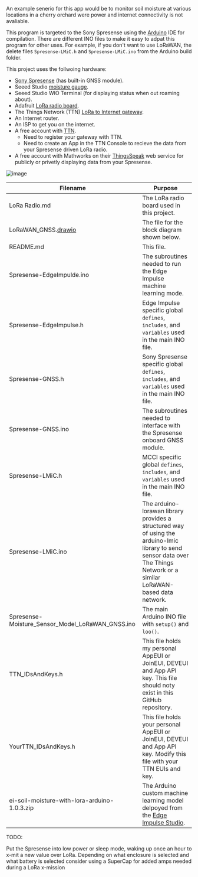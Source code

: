 An example senerio for this app would be to monitor soil moisture at various locations in a cherry orchard were power and internet connectivity is not avaliable.

This program is targeted to the Sony Spresense using the [Arduino](https://www.arduino.cc/) IDE for compilation. There are different INO files to make it easy to adpat this program for other uses. For example, if you don't want to use LoRaWAN, the delete files `Spresense-LMiC.h` and `Spresense-LMiC.ino` from the Arduino build folder.

This project uses the follwoing hardware:
* [Sony Spresense](https://developer.sony.com/develop/spresense/) (has built-in GNSS module).
* Seeed Studio [moisture gauge](https://www.seeedstudio.com/Grove-Moisture-Sensor.html).
* Seeed Studio WIO Terminal (for displaying status when out roaming about).
* Adafruit [LoRa radio board](https://www.adafruit.com/product/3072).
* The Things Network (TTN) [LoRa to Internet gateway](https://www.adafruit.com/product/4345).
* An Internet router.
* An ISP to get you on the internet.
* A free account with [TTN](https://www.thethingsnetwork.org).
  * Need to register your gateway with TTN.
  * Need to create an App in the TTN Console to recieve the data from your Spresense driven LoRa radio.
* A free account with Mathworks on their [ThingsSpeak](https://thingspeak.com/) web service for publicly or privetly displaying data from your Spresense.

![image](https://user-images.githubusercontent.com/92460732/208208272-942ef7dd-7aae-4485-bae2-505d226ac7a7.png)

|Filename|Purpose|
| --- | --- |
|LoRa Radio.md|The LoRa radio board used in this project.|
|LoRaWAN_GNSS.[drawio](https://app.diagrams.net/)|The file for the block diagram shown below.|
|README.md|This file.|
|Spresense-EdgeImpulde.ino|The subroutines needed to run the Edge Impulse machine learning mode.|
|Spresense-EdgeImpulse.h|Edge Impulse specific global `defines`, `includes`, and `variables` used in the main INO file.|
|Spresense-GNSS.h|Sony Spresense specific global `defines`, `includes`, and `variables` used in the main INO file.|
|Spresense-GNSS.ino|The subroutines needed to interface with the Spresense onboard GNSS module.|
|Spresense-LMiC.h|MCCI specific global `defines`, `includes`, and `variables` used in the main INO file.|
|Spresense-LMiC.ino|The arduino-lorawan library provides a structured way of using the arduino-lmic library to send sensor data over The Things Network or a similar LoRaWAN-based data network.|
|Spresense-Moisture_Sensor_Model_LoRaWAN_GNSS.ino|The main Arduino INO file with `setup()` and `loo()`.|
|TTN_IDsAndKeys.h|This file holds my personal AppEUI or JoinEUI, DEVEUI and App API key. This file should noty exist in this GitHub repository.|
|YourTTN_IDsAndKeys.h|This file holds your personal AppEUI or JoinEUI, DEVEUI and App API key. Modify this file with your TTN EUIs and key.|
|ei-soil-moisture-with-lora-arduino-1.0.3.zip|The Arduino custom machine learning model delpoyed from the [Edge Impulse Studio](https://www.edgeimpulse.com/).|

TODO:

Put the Spresense into low power or sleep mode, waking up once an hour to x-mit a new value over LoRa.
Depending on what enclosure is selected and what battery is selected consider using a SuperCap for added amps needed during a LoRa x-mission
